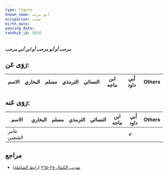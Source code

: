 ```yaml
---
type: figure
known_name: أبو مرحب
occupation: محدث
birth_date:
passing_date:
tahdhib_id: 5854
---
```

##### مرحب أو أبو مرحب أو ابن أبي مرحب

## رَوَى عَن:
| الاسم | البخاري | مسلم | الترمذي | النسائي | ابن ماجه | أبي داود | Others |
| ----- | ------- | ---- | ------- | ------- | -------- | -------- | ------ |
## رَوَى عَنه:
| الاسم       | البخاري | مسلم | الترمذي | النسائي | ابن ماجه | أبي داود | Others |
| ----------- | ------- | ---- | ------- | ------- | -------- | -------- | ------ |
| عامر الشعبي |         |      |         |         |          | ✔        |        |
## مراجع
- [تهذيب الكمال ٢٧-٣٦٥](obsidian://open?vault=Tahdhib-al-Kamal&file=Figures/٥٨٥٤-مرحب%20أو%20أبو%20مرحب%20أو%20ابن%20أبي%20مرحب) ([رابط الشاملة](https://shamela.ws/book/3722/14754))